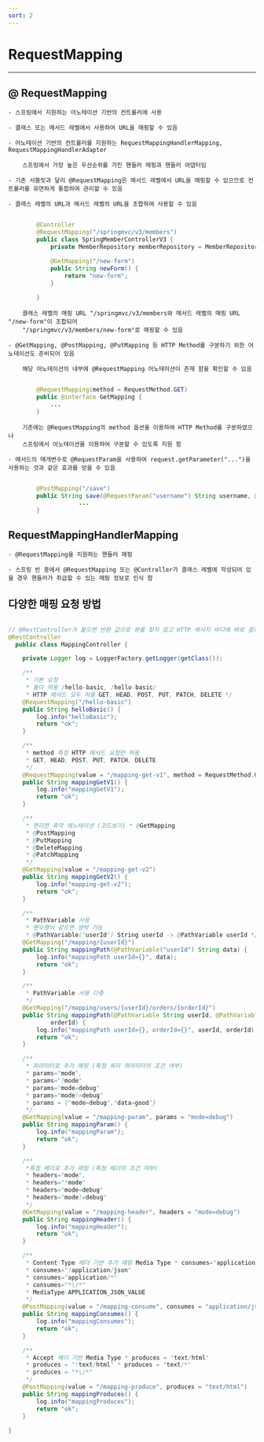 ```yaml
---
sort: 2
---
```


# RequestMapping

---

## @ RequestMapping

    - 스프링에서 지원하는 어노테이션 기반의 컨트롤러에 사용

    - 클래스 또는 메서드 레벨에서 사용하여 URL을 매핑할 수 있음

    - 어노테이션 기반의 컨트롤러를 지원하는 RequestMappingHandlerMapping, RequestMappingHandlerAdapter

        스프링에서 가장 높은 우선순위를 가진 핸들러 매핑과 핸들러 어댑터임

    - 기존 서블릿과 달리 @RequestMapping은 메서드 레벨에서 URL을 매핑할 수 있으므로 컨트롤러를 유연하게 통합하여 관리할 수 있음

    - 클래스 레벨의 URL과 메서드 레벨의 URL을 조합하여 사용할 수 있음

```java

        @Controller
        @RequestMapping("/springmvc/v3/members")
        public class SpringMemberControllerV3 {
            private MemberRepository memberRepository = MemberRepository.getInstance();

            @GetMapping("/new-form")
            public String newForm() {
                return "new-form";
            }
    
        }

```

        클래스 레벨의 매핑 URL "/springmvc/v3/members와 메서드 레벨의 매핑 URL "/new-form"이 조합되어
        "/springmvc/v3/members/new-form"로 매핑할 수 있음

    - @GetMapping, @PostMapping, @PutMapping 등 HTTP Method를 구분하기 위한 어노테이션도 준비되어 있음

        해당 어노테이션의 내부에 @RequestMapping 어노테이션이 존재 함을 확인할 수 있음

```java

        @RequestMapping(method = RequestMethod.GET)
        public @interface GetMapping {
            ...
        }

```

        기존에는 @RequestMapping의 method 옵션을 이용하여 HTTP Method를 구분하였으나
        스프링에서 어노테이션을 이용하여 구분할 수 있도록 지원 함 

    - 메서드의 매개변수로 @RequestParam을 사용하여 request.getParameter("...")을 사용하는 것과 같은 효과를 얻을 수 있음

```java

        @PostMapping("/save")
        public String save(@RequestParam("username") String username, @RequestParam("age") int age, Model model){
                    ...
        }

```

## RequestMappingHandlerMapping

    - @RequestMapping을 지원하는 핸들러 매핑

    - 스프링 빈 중에서 @RequestMapping 또는 @Controller가 클래스 레벨에 작성되어 있을 경우 핸들러가 취급할 수 있는 매핑 정보로 인식 함

## 다양한 매핑 요청 방법

```java

// @RestController가 붙으면 반환 값으로 뷰를 찾지 않고 HTTP 메시지 바디에 바로 결과 값을 입력 함
@RestController
  public class MappingController {

    private Logger log = LoggerFactory.getLogger(getClass());

    /**
     * 기본 요청
     * 둘다 허용 /hello-basic, /hello-basic/
     * HTTP 메서드 모두 허용 GET, HEAD, POST, PUT, PATCH, DELETE */
    @RequestMapping("/hello-basic")
    public String helloBasic() {
        log.info("helloBasic");
        return "ok";
    }

    /**
     * method 특정 HTTP 메서드 요청만 허용
     * GET, HEAD, POST, PUT, PATCH, DELETE
     */
    @RequestMapping(value = "/mapping-get-v1", method = RequestMethod.GET)
    public String mappingGetV1() {
        log.info("mappingGetV1");
        return "ok";
    }

    /**
     * 편리한 축약 애노테이션 (코드보기) * @GetMapping
     * @PostMapping
     * @PutMapping
     * @DeleteMapping
     * @PatchMapping
     */
    @GetMapping(value = "/mapping-get-v2")
    public String mappingGetV2() {
        log.info("mapping-get-v2");
        return "ok";
    }

    /**
     * PathVariable 사용
     * 변수명이 같으면 생략 가능
     * @PathVariable("userId") String userId -> @PathVariable userId */
    @GetMapping("/mapping/{userId}")
    public String mappingPath(@PathVariable("userId") String data) {
        log.info("mappingPath userId={}", data);
        return "ok";
    }

    /**
     * PathVariable 사용 다중
     */
    @GetMapping("/mapping/users/{userId}/orders/{orderId}")
    public String mappingPath(@PathVariable String userId, @PathVariable Long
            orderId) {
        log.info("mappingPath userId={}, orderId={}", userId, orderId);
        return "ok";
    }

    /**
     * 파라미터로 추가 매핑 (특정 쿼리 파라미터의 조건 여부)
     * params="mode",
     * params="!mode"
     * params="mode=debug"
     * params="mode!=debug"
     * params = {"mode=debug","data=good"}
     */
    @GetMapping(value = "/mapping-param", params = "mode=debug")
    public String mappingParam() {
        log.info("mappingParam");
        return "ok";
    }

    /**
     *특정 헤더로 추가 매핑 (특정 헤더의 조건 여부)
     * headers="mode",
     * headers="!mode"
     * headers="mode=debug"
     * headers="mode!=debug"
     */
    @GetMapping(value = "/mapping-header", headers = "mode=debug")
    public String mappingHeader() {
        log.info("mappingHeader");
        return "ok";
    }

    /**
     * Content-Type 헤더 기반 추가 매핑 Media Type * consumes="application/json"
     * consumes="!application/json"
     * consumes="application/*"
     * consumes="*\/*"
     * MediaType.APPLICATION_JSON_VALUE
     */
    @PostMapping(value = "/mapping-consume", consumes = "application/json")
    public String mappingConsumes() {
        log.info("mappingConsumes");
        return "ok";
    }

    /**
     * Accept 헤더 기반 Media Type * produces = "text/html"
     * produces = "!text/html" * produces = "text/*"
     * produces = "*\/*"
     */
    @PostMapping(value = "/mapping-produce", produces = "text/html")
    public String mappingProduces() {
        log.info("mappingProduces");
        return "ok";
    }
    
}

```


